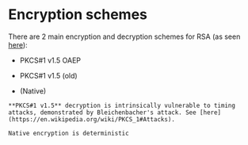 # Encryption schemes

There are 2 main encryption and decryption schemes for RSA (as seen [here](https://en.wikipedia.org/wiki/PKCS_1#Schemes)):

* PKCS#1 v1.5 OAEP

* PKCS#1 v1.5 (old)

* (Native)

```admonish warning
**PKCS#1 v1.5** decryption is intrinsically vulnerable to timing attacks, demonstrated by Bleichenbacher's attack. See [here](https://en.wikipedia.org/wiki/PKCS_1#Attacks).
```

~~~admonish warning
Native encryption is deterministic
~~~
